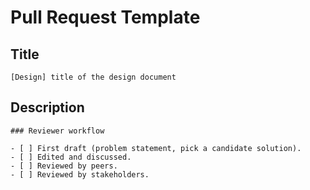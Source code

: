 # Pull Request Template

## Title

```
[Design] title of the design document
```

## Description

```
### Reviewer workflow

- [ ] First draft (problem statement, pick a candidate solution).
- [ ] Edited and discussed.
- [ ] Reviewed by peers.
- [ ] Reviewed by stakeholders.
```
